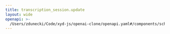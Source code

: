 ```yaml
---
title: transcription_session.update
layout: wide
openapi: >-
  /Users/zdunecki/Code/xyd-js/openai-clone/openapi.yaml#/components/schemas/RealtimeClientEventTranscriptionSessionUpdate
---
```


